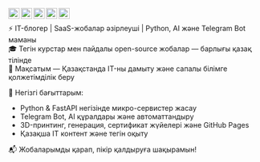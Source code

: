[<img align="left" alt="yegor256 | Gmail" width="22px" src="https://cdn.simpleicons.org/gmail/black/white" />](mailto:yegor256@gmail.com)
[<img align="left" alt="yegor256 | Instagram" width="22px" src="https://cdn.simpleicons.org/Instagram/black/white" />](https://www.linkedin.com/in/yegor256)
[<img align="left" alt="yegor256 | Youtube" width="22px" src="https://cdn.simpleicons.org/Youtube/black/white" />](https://www.linkedin.com/in/yegor256)
[<img align="left" alt="yegor256 | TikTok" width="22px" src="https://cdn.simpleicons.org/TikTok/black/white" />](https://x.com/intent/follow?screen_name=yegor256)
[<img align="left" alt="yegor256 | Telegram" width="22px" src="https://cdn.simpleicons.org/telegram/black/white" />](https://t.me/yegor256news)
<br/>

⚡ IT-блогер | SaaS-жобалар әзірлеуші | Python, AI және Telegram Bot маманы  
🎓 Тегін курстар мен пайдалы open-source жобалар — барлығы қазақ тілінде  
🧠 Мақсатым — Қазақстанда IT-ны дамыту және сапалы білімге қолжетімділік беру  

📍 Негізгі бағыттарым:
- Python & FastAPI негізінде микро-сервистер жасау
- Telegram Bot, AI құралдары және автоматтандыру
- 3D-принтинг, генерация, сертификат жүйелері және GitHub Pages
- Қазақша IT контент және тегін оқыту

📬 Жобаларымды қарап, пікір қалдыруға шақырамын!
